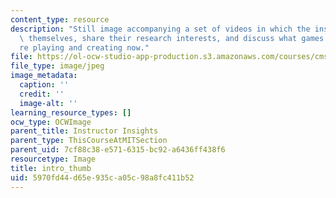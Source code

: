 ```yaml
---
content_type: resource
description: "Still image accompanying a set of videos in which the instructors introduce\
  \ themselves, share their research interests, and discuss what games they\u2019\
  re playing and creating now."
file: https://ol-ocw-studio-app-production.s3.amazonaws.com/courses/cms-611j-creating-video-games-fall-2014/5970fd44d65e935ca05c98a8fc411b52_intro_thumb.jpg
file_type: image/jpeg
image_metadata:
  caption: ''
  credit: ''
  image-alt: ''
learning_resource_types: []
ocw_type: OCWImage
parent_title: Instructor Insights
parent_type: ThisCourseAtMITSection
parent_uid: 7cf88c38-e571-6315-bc92-a6436ff438f6
resourcetype: Image
title: intro_thumb
uid: 5970fd44-d65e-935c-a05c-98a8fc411b52
---
```

